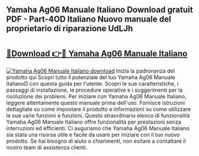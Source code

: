 ## Yamaha Ag06 Manuale Italiano Download gratuit PDF - Part-4OD Italiano Nuovo manuale del proprietario di riparazione UdLJh

# <h2><a href="http://dfevqhj.blite.top/?on=Yamaha+Ag06+Manuale+Italiano">🔗Download 👉🔴 Yamaha Ag06 Manuale Italiano</a></h2>

[![Yamaha Ag06 Manuale Italiano download](https://i.imgur.com/lujVjoI.png)](http://dfevqhj.blite.top/?on=Yamaha+Ag06+Manuale+Italiano)
Inizia la padronanza del prodotto qui Scopri tutto il potenziale del tuo Yamaha Ag06 Manuale ItalianoD con questa guida per l'utente. Scopri le sue caratteristiche, i passaggi di installazione, le procedure operative e i suggerimenti per la risoluzione dei problemi. Per iniziare con Yamaha Ag06 Manuale Italiano, leggere attentamente questo manuale prima dell'uso. Fornisce istruzioni dettagliate su come impostare il prodotto e informazioni su come utilizzare le sue varie funzioni e funzioni. Questo straordinario elenco di funzionalità Yamaha Ag06 Manuale Italiano offre funzionalità per prestazioni senza interruzioni ed efficienti. Ci auguriamo che Yamaha Ag06 Manuale Italiano sia stata una risorsa utile e facile da usare per iniziare con il tuo nuovo prodotto. Se hai bisogno di aiuto o chiarimenti, non esitare a contattare il nostro team di assistenza clienti.
